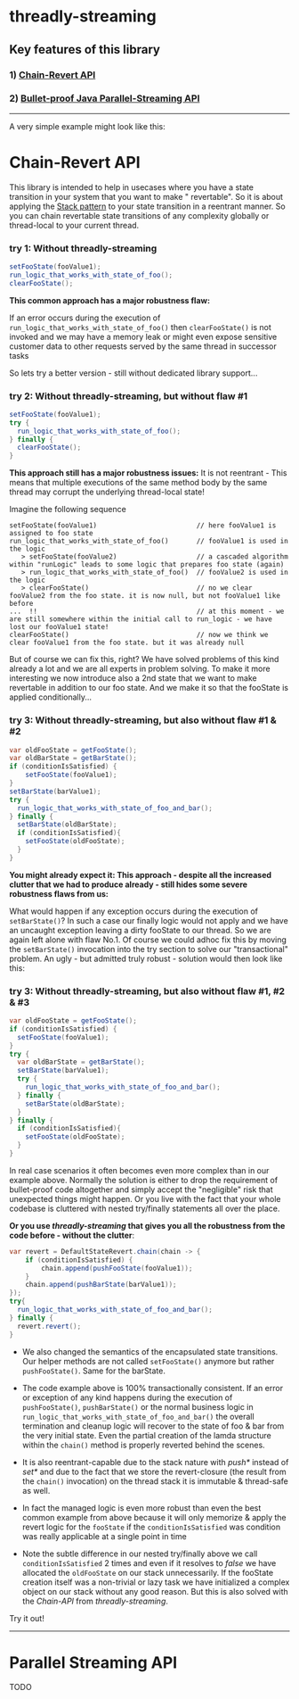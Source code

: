 # threadly-streaming

## Key features of this library
### 1) [Chain-Revert API](#chain-revert-api)
### 2) [Bullet-proof Java Parallel-Streaming API](#parallel-streaming-api)

---
A very simple example might look like this:

#  <a name="chain-revert-api"></a>Chain-Revert API
This library is intended to help in usecases where you have a state transition in your system that you want to make "
revertable". So it is about applying the [Stack pattern](https://en.wikipedia.org/wiki/Stack_(abstract_data_type)) to
your state transition in a reentrant manner. So you can chain revertable state transitions of any complexity globally or
thread-local to your current thread.

### try 1: Without threadly-streaming

```java
setFooState(fooValue1);
run_logic_that_works_with_state_of_foo();
clearFooState();
```

**This common approach has a major robustness flaw:**

If an error occurs during the execution of `run_logic_that_works_with_state_of_foo()` then `clearFooState()` is not
invoked and we may have a memory leak or might even expose sensitive customer data to other requests served by the same
thread in successor tasks

So lets try a better version - still without dedicated library support...

### try 2: Without threadly-streaming, but without flaw #1

```java
setFooState(fooValue1);
try {
  run_logic_that_works_with_state_of_foo();
} finally {
  clearFooState();
}
```

**This approach still has a major robustness issues:** It is not reentrant - This means that multiple executions of the
same method body by the same thread may corrupt the underlying thread-local state!

Imagine the following sequence

```
setFooState(fooValue1)                         // here fooValue1 is assigned to foo state
run_logic_that_works_with_state_of_foo()       // fooValue1 is used in the logic
   > setFooState(fooValue2)                    // a cascaded algorithm within "runLogic" leads to some logic that prepares foo state (again)
   > run_logic_that_works_with_state_of_foo()  // fooValue2 is used in the logic
   > clearFooState()                           // no we clear fooValue2 from the foo state. it is now null, but not fooValue1 like before
...  !!                                        // at this moment - we are still somewhere within the initial call to run_logic - we have lost our fooValue1 state!
clearFooState()                                // now we think we clear fooValue1 from the foo state. but it was already null
```

But of course we can fix this, right? We have solved problems of this kind already a lot and we are all experts in
problem solving. To make it more interesting we now introduce also a 2nd state that we want to make revertable in
addition to our foo state. And we make it so that the fooState is applied conditionally...

### try 3: Without threadly-streaming, but also without flaw #1 & #2

```java
var oldFooState = getFooState();
var oldBarState = getBarState();
if (conditionIsSatisfied) {
    setFooState(fooValue1);
}
setBarState(barValue1);
try {
  run_logic_that_works_with_state_of_foo_and_bar();
} finally {
  setBarState(oldBarState);
  if (conditionIsSatisfied){
    setFooState(oldFooState);
  }
}
```

**You might already expect it: This approach - despite all the increased clutter that we had to produce already - still
hides some severe robustness flaws from us:**

What would happen if any exception occurs during the execution of `setBarState()`? In such a case our finally logic
would not apply and we have an uncaught exception leaving a dirty fooState to our thread. So we are again left alone
with flaw No.1. Of course we could adhoc fix this by moving the `setBarState()` invocation into the try section to solve
our "transactional" problem. An ugly - but admitted truly robust - solution would then look like this: 

### try 3: Without threadly-streaming, but also without flaw #1, #2 & #3

```java
var oldFooState = getFooState();
if (conditionIsSatisfied) {
  setFooState(fooValue1);
}
try {
  var oldBarState = getBarState();
  setBarState(barValue1);
  try {
    run_logic_that_works_with_state_of_foo_and_bar();      
  } finally {
    setBarState(oldBarState);
  }
} finally {
  if (conditionIsSatisfied){
    setFooState(oldFooState);
  }  
}
```

In real case scenarios it often becomes even more complex than in our example above. Normally the solution is either to
drop the requirement of bullet-proof code altogether and simply accept the "negligible" risk that unexpected things
might happen. Or you live with the fact that your whole codebase is cluttered with nested try/finally statements all
over the place.

**Or you use _threadly-streaming_ that gives you all the robustness from the code before - without the clutter**:

```java
var revert = DefaultStateRevert.chain(chain -> {
    if (conditionIsSatisfied) {
        chain.append(pushFooState(fooValue1));
    }
    chain.append(pushBarState(barValue1));
});
try{
  run_logic_that_works_with_state_of_foo_and_bar();
} finally {
  revert.revert();    
}
```

- We also changed the semantics of the encapsulated state transitions. Our helper methods are not called
`setFooState()` anymore but rather `pushFooState()`. Same for the barState.

- The code example above is 100% transactionally consistent. If an error or exception of any kind happens during the
execution of `pushFooState()`, `pushBarState()` or the normal business logic in
`run_logic_that_works_with_state_of_foo_and_bar()` the overall termination and cleanup logic will recover to the state
of foo & bar from the very initial state. Even the partial creation of the lamda structure within the `chain()` method
is properly reverted behind the scenes.

- It is also reentrant-capable due to the stack nature with _push*_ instead of _set*_ and due to the fact that we store
the revert-closure (the result from the `chain()` invocation) on the thread stack it is immutable & thread-safe as well.

- In fact the managed logic is even more robust than even the best common example from above because it will only memorize & apply the
revert logic for the `fooState` if the `conditionIsSatisfied` was condition was really applicable at a single point in
time

- Note the subtle difference in our nested try/finally above we call `conditionIsSatisfied` 2 times and even if it
resolves to _false_ we have allocated the `oldFooState` on our stack unnecessarily. If the fooState creation itself was a
non-trivial or lazy task we have initialized a complex object on our stack without any good reason. But this is also
solved with the _Chain-API_ from _threadly-streaming_.

Try it out!

---
#  <a name="parallel-streaming-api"></a>Parallel Streaming API

TODO